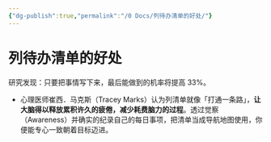```yaml
---
{"dg-publish":true,"permalink":"/0 Docs/列待办清单的好处/"}
---
```


# 列待办清单的好处

研究发现：只要把事情写下来，最后能做到的机率将提高 33%。

- 心理医师崔西．马克斯（Tracey Marks）认为列清单就像「打通一条路」，**让大脑得以释放累积许久的疲倦，减少耗费脑力的过程**。透过觉察（Awareness）并确实的纪录自己的每日事项，把清单当成导航地图使用，你便能专心一致朝着目标迈进。